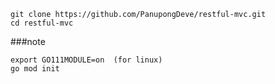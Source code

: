 ```
git clone https://github.com/PanupongDeve/restful-mvc.git
cd restful-mvc
```



###note

```
export GO111MODULE=on  (for linux)
go mod init
```
